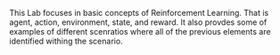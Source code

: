 This Lab focuses in basic concepts of Reinforcement Learning. That is agent, action, environment, state, and reward. It also provdes some of examples of different scenratios where all of the previous elements are identified withing the scenario.
